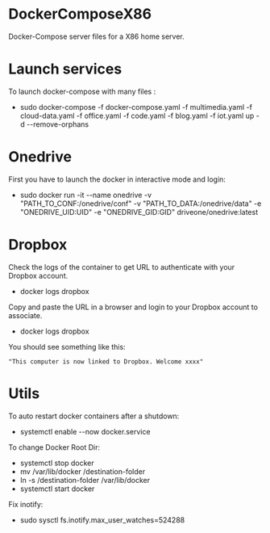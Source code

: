 # DockerComposeX86
Docker-Compose server files for a X86 home server.

# Launch services
To launch docker-compose with many files :

- sudo docker-compose -f docker-compose.yaml -f multimedia.yaml -f cloud-data.yaml -f office.yaml -f code.yaml -f blog.yaml -f iot.yaml up -d --remove-orphans

# Onedrive
First you have to launch the docker in interactive mode and login:

- sudo docker run -it --name onedrive -v "PATH_TO_CONF:/onedrive/conf" -v "PATH_TO_DATA:/onedrive/data" -e "ONEDRIVE_UID:UID" -e "ONEDRIVE_GID:GID" driveone/onedrive:latest

# Dropbox
Check the logs of the container to get URL to authenticate with your Dropbox account.

- docker logs dropbox

Copy and paste the URL in a browser and login to your Dropbox account to associate.

- docker logs dropbox

You should see something like this:

    "This computer is now linked to Dropbox. Welcome xxxx"


# Utils

To auto restart docker containers after a shutdown:

- systemctl enable --now docker.service

To change Docker Root Dir:

- systemctl stop docker
- mv /var/lib/docker /destination-folder
- ln -s /destination-folder /var/lib/docker
- systemctl start docker

Fix inotify:

- sudo sysctl fs.inotify.max_user_watches=524288
